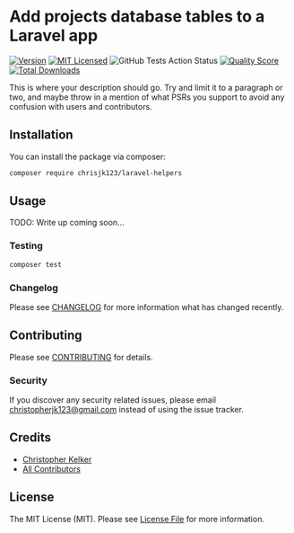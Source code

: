 # Add projects database tables to a Laravel app

[![Version](https://img.shields.io/packagist/v/chrisjk123/laravel-helpers.svg?include_prereleases&style=flat&label=packagist)](https://packagist.org/packages/chrisjk123/laravel-helpers)
[![MIT Licensed](https://img.shields.io/badge/license-MIT-brightgreen.svg?style=flat)](LICENSE.md)
![GitHub Tests Action Status](https://img.shields.io/github/workflow/status/chrisjk123/laravel-helpers/run-tests?style=flat&label=tests)
[![Quality Score](https://img.shields.io/scrutinizer/g/chrisjk123/laravel-helpers.svg?style=flat)](https://scrutinizer-ci.com/g/chrisjk123/laravel-helpers)
[![Total Downloads](https://img.shields.io/packagist/dt/chrisjk123/laravel-helpers.svg?style=flat)](https://packagist.org/packages/chrisjk123/laravel-helpers)

This is where your description should go. Try and limit it to a paragraph or two, and maybe throw in a mention of what PSRs you support to avoid any confusion with users and contributors.

## Installation

You can install the package via composer:

```bash
composer require chrisjk123/laravel-helpers
```

## Usage

TODO: Write up coming soon...

### Testing

``` bash
composer test
```

### Changelog

Please see [CHANGELOG](CHANGELOG.md) for more information what has changed recently.

## Contributing

Please see [CONTRIBUTING](CONTRIBUTING.md) for details.

### Security

If you discover any security related issues, please email christopherjk123@gmail.com instead of using the issue tracker.

## Credits

- [Christopher Kelker](https://github.com/chrisjk123)
- [All Contributors](../../contributors)

## License

The MIT License (MIT). Please see [License File](LICENSE.md) for more information.
